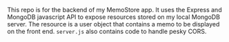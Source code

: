 This repo is for the backend of my MemoStore app. It uses the Express and MongoDB javascript API to expose resources stored on my local MongoDB server. The resource is a user object that contains a memo to be displayed on the front end. `server.js` also contains code to handle pesky CORS.